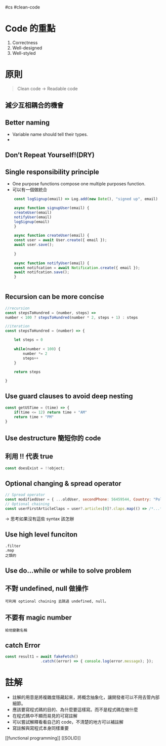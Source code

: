 #cs #clean-code

# Code 的重點
1.  Correctness
2.  Well-designed
3.  Well-styled

# 原則
> Clean code → Readable code
## 減少互相耦合的機會

## Better naming
- Variable name should tell their types.
- 
## Don’t Repeat Yourself!(DRY)

## Single responsibility principle
- One purpose functions compose one multiple purposes function.
- 可以有一個做統合
```js
	const logSignup(email) => Log.add(new Date(), "signed up", email)

	async function signupUser(email) {
	createUser(email)
	notifyUser(email)
	logSignup(email)
	}
	
	async function createUser(email) {
	const user = await User.create({ email });
	await user.save();
	
	}
	
	async function notifyUser(email) {
	const notifcation = await Notification.create({ email });
	await notifcation.save();
	}
	
```

## Recursion can be more concise
```js
//recursion
const stepsToHundred = (number, steps) =>
number < 100 ? stepsToHundred(number * 2, steps + 1) : steps

//iteration
const stepsToHundred = (number) => {

	let steps = 0
	
	while(number < 100) {
		number *= 2
		steps++
	}
	
	return steps

}
```

## Use guard clauses to avoid deep nesting
```js
const getUSTime = (time) => {
	if(time <= 12) return time + "AM"
	return time + "PM"
}
```

## Use destructure 簡短你的 code

## 利用 !! 代表 true
```js
const doesExist = !!object;
```

## Optional changing & spread operator
```js
// Spread operator
const modifiedUser = { ...oldUser, secondPhone: 56459544, Country: "Poland" }
// Optional chaining
const userFirstArticleClaps = user?.articles[0]?.claps.map(() => /*...*/) 
```
-> 思考如果沒有這些 syntax 該怎辦

## Use high level funciton
```
.filter
.map 
之類的
```

## Use do...while or while to solve problem

## 不對 undefined, null 做操作
	可利用 optional chaining 去跳過 undefined, null。

## 不要有 magic number
	給他變數名稱

## catch Error
```js
const result1 = await fakeFetch() 
				.catch((error) => { console.log(error.message); });
```

# 註解
-   註解的用意是將複雜度隱藏起來，將概念抽象化，讓開發者可以不用去管內部細節。
-   應該要寫程式碼的目的、為什麼要這樣寫。而不是程式碼在做什麼
-   在程式碼中不顯而易見的可寫註解
-   可以嘗試解釋看看自己的 code，不清楚的地方可以補註解
-   寫註解與寫程式本身同樣重要

[[functional programming]]
[[SOLID]]
